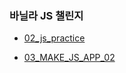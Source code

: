 ### 바닐라 JS 챌린지
- [02_js_practice](https://github.com/leemyungju9347/Vanilla-Javascript/tree/master/JSChallenge/practice/02_js_practice)

- [03_MAKE_JS_APP_02](https://github.com/leemyungju9347/Vanilla-Javascript/blob/master/JSChallenge/03_MAKE_JS_APP_02.md)
